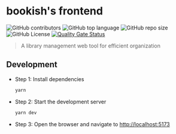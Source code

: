 # bookish's frontend

![GitHub contributors](https://img.shields.io/github/contributors/hardingadonis/bookish)
![GitHub top language](https://img.shields.io/github/languages/top/hardingadonis/bookish)
![GitHub repo size](https://img.shields.io/github/repo-size/hardingadonis/bookish)
![GitHub License](https://img.shields.io/github/license/hardingadonis/bookish)
[![Quality Gate Status](https://sonarcloud.io/api/project_badges/measure?project=hardingadonis_bookish&metric=alert_status)](https://sonarcloud.io/summary/new_code?id=hardingadonis_bookish)

> A library management web tool for efficient organization

## Development

- Step 1: Install dependencies

  ```bash
  yarn
  ```

- Step 2: Start the development server

  ```bash
  yarn dev
  ```

- Step 3: Open the browser and navigate to [http://localhost:5173](http://localhost:5173)
